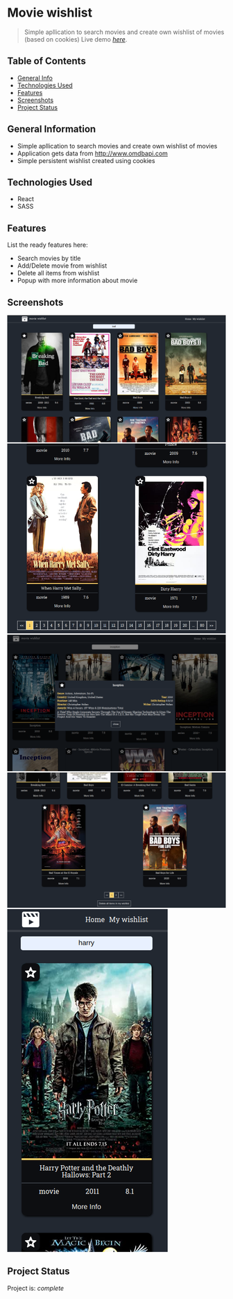 # Movie wishlist

> Simple apllication to search movies and create own wishlist of movies (based on cookies)
> Live demo [_here_](https://mj-movie-wishlist.netlify.app).

## Table of Contents

- [General Info](#general-information)
- [Technologies Used](#technologies-used)
- [Features](#features)
- [Screenshots](#screenshots)
- [Project Status](#project-status)

<!-- * [License](#license) -->

## General Information

- Simple apllication to search movies and create own wishlist of movies
- Application gets data from http://www.omdbapi.com
- Simple persistent wishlist created using cookies
<!-- You don't have to answer all the questions - just the ones relevant to your project. -->

## Technologies Used

- React
- SASS

## Features

List the ready features here:

- Search movies by title
- Add/Delete movie from wishlist
- Delete all items from wishlist
- Popup with more information about movie

## Screenshots

![Searching](./img/1.PNG)
![Pagination](./img/2.PNG)
![Movie Info](./img/5.PNG)
![Delete wishlist](./img/7.PNG)
![Mobile](./img/3.PNG)

## Project Status

Project is: _complete_

